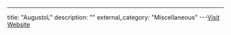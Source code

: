 ---
title: "AugustoL"
description: ""
external_category: "Miscellaneous"
---[Visit Website](https://github.com/AugustoL)

